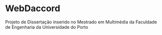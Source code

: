 # WebDaccord
Projeto de Dissertação inserido no Mestrado em Multimédia da Faculdade de Engenharia da Universidade do Porto

